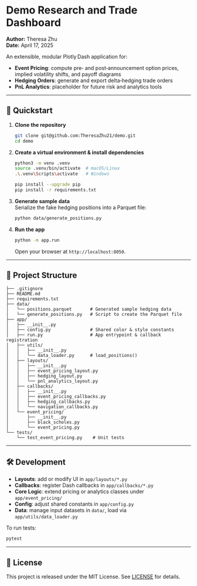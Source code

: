 # Demo Research and Trade Dashboard

**Author:** Theresa Zhu  
**Date:** April 17, 2025

An extensible, modular Plotly Dash application for:

- **Event Pricing**: compute pre‑ and post‑announcement option prices, implied volatility shifts, and payoff diagrams
- **Hedging Orders**: generate and export delta‑hedging trade orders
- **PnL Analytics**: placeholder for future risk and analytics tools

---

## 🚀 Quickstart

1. **Clone the repository**  
   ```bash
   git clone git@github.com:TheresaZhu21/demo.git
   cd demo
   ```

2. **Create a virtual environment & install dependencies**  
   ```bash
   python3 -m venv .venv
   source .venv/bin/activate  # macOS/Linux
   .\.venv\Scripts\activate   # Windows

   pip install --upgrade pip
   pip install -r requirements.txt
   ```

3. **Generate sample data**  
   Serialize the fake hedging positions into a Parquet file:
   ```bash
   python data/generate_positions.py
   ```

4. **Run the app**  
   ```bash
   python -m app.run
   ```
   Open your browser at `http://localhost:8050`.

---

## 📁 Project Structure

```
├── .gitignore
├── README.md
├── requirements.txt
├── data/
│   └── positions.parquet       # Generated sample hedging data
│   └── generate_positions.py   # Script to create the Parquet file
├── app/
│   ├── __init__.py
│   ├── config.py               # Shared color & style constants
│   ├── run.py                  # App entrypoint & callback registration
│   ├── utils/
│   │   ├── __init__.py
│   │   └── data_loader.py      # load_positions()
│   ├── layouts/
│   │   ├── __init__.py
│   │   ├── event_pricing_layout.py
│   │   ├── hedging_layout.py
│   │   └── pnl_analytics_layout.py
│   ├── callbacks/
│   │   ├── __init__.py
│   │   ├── event_pricing_callbacks.py
│   │   ├── hedging_callbacks.py
│   │   └── navigation_callbacks.py
│   └── event_pricing/
│       ├── __init__.py
│       ├── black_scholes.py
│       └── event_pricing.py
└── tests/
    └── test_event_pricing.py    # Unit tests
```

---

## 🛠️ Development

- **Layouts**: add or modify UI in `app/layouts/*.py`
- **Callbacks**: register Dash callbacks in `app/callbacks/*.py`
- **Core Logic**: extend pricing or analytics classes under `app/event_pricing/`
- **Config**: adjust shared constants in `app/config.py`
- **Data**: manage input datasets in `data/`, load via `app/utils/data_loader.py`

To run tests:
```bash
pytest
```

---

## 📄 License

This project is released under the MIT License. See [LICENSE](LICENSE) for details.

